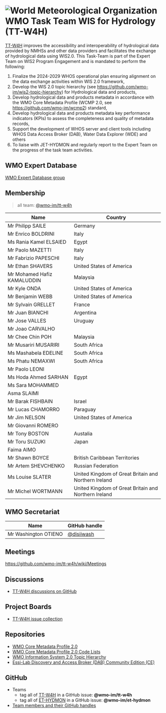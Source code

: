 # ![World Meteorological Organization](https://community.wmo.int/themes/wmo/logo.png) WMO Task Team WIS for Hydrology (TT-W4H)
[TT-W4H]() improves the accessibility and interoperability of hydrological data provided by NMHSs and other data providers and facilitates the exchange of hydrological data using WIS2.0. This Task-Team is part of the Expert Team on WIS2 Program Engagement and is mandated to perform the following:
1. Finalize the 2024-2029 WHOS operational plan ensuring alignment on the data exchange activities within WIS 2.0 framework, 
2. Develop the WIS 2.0 topic hierarchy (see https://github.com/wmo-im/wis2-topic-hierarchy)  for Hydrological data and products, 
3. Develop hydrological data and products metadata in accordance with the WMO Core Metadata Profile (WCMP 2.0, see https://github.com/wmo-im/wcmp2) standard, 
4. Develop hydrological data and products metadata key performance indicators (KPIs) to assess the completeness and quality of metadata records, 
5. Support the development of WHOS server and client tools including WHOS Data Access Broker (DAB), Water Data Explorer (WDE) and others
6. To liaise with JET-HYDMON  and regularly report to the Expert Team on the progress of the task team activities. 

## WMO Expert Database
[WMO Expert Database group](https://contacts.wmo.int/groups/details_group_expert/?id=6d36e45b-6a0b-ee11-8f6e-000d3aa9b86e)

## Membership

>all team: [@wmo-im/tt-w4h](https://github.com/orgs/wmo-im/teams/tt-w4h)

| Name                        | Country                                              |
|-----------------------------|------------------------------------------------------|
| Mr Philipp  SAILE           | Germany                                              |
| Mr Enrico    BOLDRINI       | Italy                                                |
| Ms Rania Kamel ELSAIED      | Egypt                                                |
| Mr Paolo    MAZETTI         | Italy                                                |
| Mr Fabrizio PAPESCHI        | Italy                                                |
| Mr Ethan SHAVERS            | United States of America                             |
| Mr Mohamed Hafiz KAMALUDDIN | Malaysia                                             |
| Mr Kyle ONDA                | United States of America                             |
| Mr Benjamin WEBB            | United States of America                             |
| Mr Sylvain GRELLET          | France                                               |
| Mr Juan BIANCHI             | Argentina                                            |
| Mr Jose VALLES              | Uruguay                                              |
| Mr Joao    CARVALHO         |                                                      |
| Mr Chee Chin  POH           | Malaysia                                             |
| Mr Musariri MUSARIRI        | South Africa                                         |
| Ms    Mashabela  EDELINE    | South Africa                                         |
| Ms Phatu NEMAXWI            | South Africa                                         |
| Mr Paolo    LEONI           |                                                      |
| Ms Hoda Ahmed SARHAN        | Egypt                                                |
| Ms    Sara  MOHAMMED        |                                                      |
|  Asma    SLAIMI             |                                                      |
| Mr Barak FISHBAIN           | Israel                                               |
| Mr Lucas CHAMORRO           | Paraguay                                             |
| Mr Jim NELSON               | United States of America                             |
| Mr Giovanni  ROMERO         |                                                      |
| Mr Tony BOSTON              | Austalia                                             |
| Mr Toru SUZUKI              | Japan                                                |
|  Faima AIMO                 |                                                      |
| Mr Shawn    BOYCE           | British Caribbean Territories                        |
| Mr Artem SHEVCHENKO         | Russian Federation                                   |
| Ms Louise SLATER            | United Kingdom of Great Britain and Northern Ireland |
| Mr Michel WORTMANN          | United Kingdom of Great Britain and Northern Ireland |

## WMO Secretariat

|Name |GitHub handle |
|---|---|
|Mr Washington OTIENO|[@disiiwash](https://github.com/disiiwash)



## Meetings
https://github.com/wmo-im/tt-w4h/wiki/Meetings

## Discussions
- [TT-W4H discussions on GitHub](https://github.com/wmo-im/tt-w4h/discussions)

## Project Boards
- [TT-W4H issue collection](https://github.com/orgs/wmo-im/projects/31)



## Repositories
* [WMO Core Metadata Profile 2.0](https://github.com/wmo-im/wcmp2)
* [WMO Core Metadata Profile 2.0 Code Lists](https://github.com/wmo-im/wcmp2-codelists)
* [WMO Information System 2.0 Topic Hierarchy](https://github.com/wmo-im/wis2-topic-hierarchy)
* [Essi-Lab Discovery and Access Broker (DAB) Community Edition (CE)](https://github.com/ESSI-Lab/DAB)

## GitHub
- Teams
  - tag all of [TT-W4H](https://github.com/orgs/wmo-im/teams/tt-w4h) in a GitHub issue: **@wmo-im/tt-w4h**
  - tag all of [ET-HYDMON](https://github.com/orgs/wmo-im/teams/et-hydmon) in a GitHub issue: **@wmo-im/et-hydmon**
- [Team members and their GitHub handles](#Membership)
